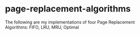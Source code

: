 # page-replacement-algorithms
The following are my implementations of four Page Replacement Algorithms: FIFO, LRU, MRU, Optimal
